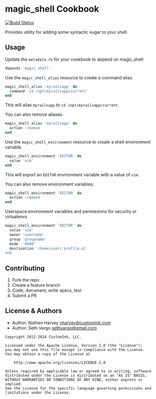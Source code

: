 magic_shell Cookbook
====================
[![Build Status](https://secure.travis-ci.org/customink-webops/magic_shell.png)](http://travis-ci.org/customink-webops/magic_shell)

Provides utility for adding some syntactic sugar to your shell.

Usage
-----
Update the `metadata.rb` for your cookbook to depend on magic_shell

```ruby
depends 'magic_shell'
```

Use the `magic_shell_alias` resource to create a command alias.

```ruby
magic_shell_alias 'myrailsapp' do
  command 'cd /opt/myrailsapp/current'
end
```

This will alias `myrailsapp` to `cd /opt/myrailsapp/current`.

You can also remove aliases:

```ruby
magic_shell_alias 'myrailsapp' do
  action :remove
end
```

Use the `magic_shell_environment` resource to create a shell environment variable.

```ruby
magic_shell_environment 'EDITOR' do
  value 'vim'
end
```

This will export an `EDITOR` environment variable with a value of `vim`.

You can also remove environment variables:

```ruby
magic_shell_environment 'EDITOR' do
  action :remove
end
```

Userspace environment variables and permissions for security or virtualenvs
```ruby
magic_shell_environment 'EDITOR' do
  value 'vim'
  owner 'username'
  group 'groupname'
  mode  '0600'
  destination '/home/user/.profile.d/
end
```

Contributing
------------
1. Fork the repo
2. Create a feature branch
3. Code, document, write specs, test
4. Submit a PR


License & Authors
-----------------
- Author: Nathen Harvey <nharvey@customink.com>
- Author: Seth Vargo <sethvargo@gmail.com>

```text
Copyright 2012-2014 CustomInk, LLC.

Licensed under the Apache License, Version 2.0 (the "License");
you may not use this file except in compliance with the License.
You may obtain a copy of the License at

    http://www.apache.org/licenses/LICENSE-2.0

Unless required by applicable law or agreed to in writing, software
distributed under the License is distributed on an "AS IS" BASIS,
WITHOUT WARRANTIES OR CONDITIONS OF ANY KIND, either express or implied.
See the License for the specific language governing permissions and
limitations under the License.
```
